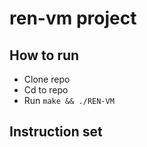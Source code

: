 # ren-vm project

## How to run
- Clone repo
- Cd to repo
- Run `make && ./REN-VM`

## Instruction set
